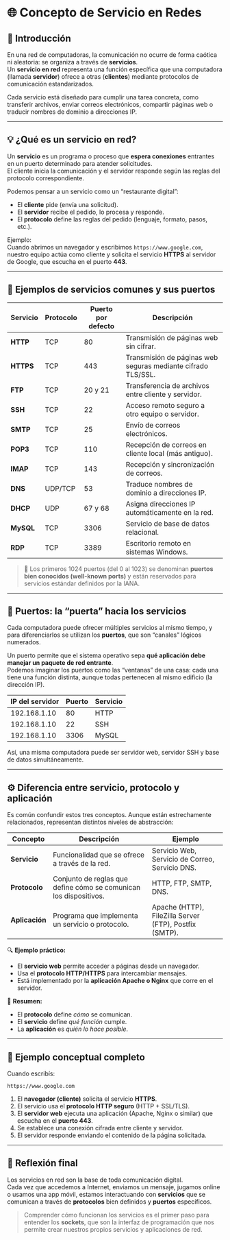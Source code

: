 # 🌐 Concepto de Servicio en Redes

## 📖 Introducción

En una red de computadoras, la comunicación no ocurre de forma caótica ni aleatoria: se organiza a través de **servicios**.  
Un **servicio en red** representa una función específica que una computadora (llamada **servidor**) ofrece a otras (**clientes**) mediante protocolos de comunicación estandarizados.

Cada servicio está diseñado para cumplir una tarea concreta, como transferir archivos, enviar correos electrónicos, compartir páginas web o traducir nombres de dominio a direcciones IP.

---

## 💡 ¿Qué es un servicio en red?

Un **servicio** es un programa o proceso que **espera conexiones** entrantes en un puerto determinado para atender solicitudes.  
El cliente inicia la comunicación y el servidor responde según las reglas del protocolo correspondiente.

Podemos pensar a un servicio como un “restaurante digital”:
- El **cliente** pide (envía una solicitud).  
- El **servidor** recibe el pedido, lo procesa y responde.  
- El **protocolo** define las reglas del pedido (lenguaje, formato, pasos, etc.).

Ejemplo:  
Cuando abrimos un navegador y escribimos `https://www.google.com`, nuestro equipo actúa como cliente y solicita el servicio **HTTPS** al servidor de Google, que escucha en el puerto **443**.

---

## 🧩 Ejemplos de servicios comunes y sus puertos

| Servicio | Protocolo | Puerto por defecto | Descripción |
|-----------|------------|--------------------|--------------|
| **HTTP** | TCP | 80 | Transmisión de páginas web sin cifrar. |
| **HTTPS** | TCP | 443 | Transmisión de páginas web seguras mediante cifrado TLS/SSL. |
| **FTP** | TCP | 20 y 21 | Transferencia de archivos entre cliente y servidor. |
| **SSH** | TCP | 22 | Acceso remoto seguro a otro equipo o servidor. |
| **SMTP** | TCP | 25 | Envío de correos electrónicos. |
| **POP3** | TCP | 110 | Recepción de correos en cliente local (más antiguo). |
| **IMAP** | TCP | 143 | Recepción y sincronización de correos. |
| **DNS** | UDP/TCP | 53 | Traduce nombres de dominio a direcciones IP. |
| **DHCP** | UDP | 67 y 68 | Asigna direcciones IP automáticamente en la red. |
| **MySQL** | TCP | 3306 | Servicio de base de datos relacional. |
| **RDP** | TCP | 3389 | Escritorio remoto en sistemas Windows. |

> 💬 Los primeros 1024 puertos (del 0 al 1023) se denominan **puertos bien conocidos (well-known ports)** y están reservados para servicios estándar definidos por la IANA.

---

## 🔢 Puertos: la “puerta” hacia los servicios

Cada computadora puede ofrecer múltiples servicios al mismo tiempo, y para diferenciarlos se utilizan los **puertos**, que son “canales” lógicos numerados.

Un puerto permite que el sistema operativo sepa **qué aplicación debe manejar un paquete de red entrante**.  
Podemos imaginar los puertos como las “ventanas” de una casa: cada una tiene una función distinta, aunque todas pertenecen al mismo edificio (la dirección IP).

| IP del servidor | Puerto | Servicio |
|------------------|---------|-----------|
| 192.168.1.10 | 80 | HTTP |
| 192.168.1.10 | 22 | SSH |
| 192.168.1.10 | 3306 | MySQL |

Así, una misma computadora puede ser servidor web, servidor SSH y base de datos simultáneamente.

---

## ⚙️ Diferencia entre servicio, protocolo y aplicación

Es común confundir estos tres conceptos. Aunque están estrechamente relacionados, representan distintos niveles de abstracción:

| Concepto | Descripción | Ejemplo |
|-----------|--------------|----------|
| **Servicio** | Funcionalidad que se ofrece a través de la red. | Servicio Web, Servicio de Correo, Servicio DNS. |
| **Protocolo** | Conjunto de reglas que define cómo se comunican los dispositivos. | HTTP, FTP, SMTP, DNS. |
| **Aplicación** | Programa que implementa un servicio o protocolo. | Apache (HTTP), FileZilla Server (FTP), Postfix (SMTP). |

🔍 **Ejemplo práctico:**
- El **servicio web** permite acceder a páginas desde un navegador.  
- Usa el **protocolo HTTP/HTTPS** para intercambiar mensajes.  
- Está implementado por la **aplicación Apache o Nginx** que corre en el servidor.

🧠 **Resumen:**  
- El **protocolo** define *cómo* se comunican.  
- El **servicio** define *qué función* cumple.  
- La **aplicación** es *quién lo hace posible*.

---

## 💬 Ejemplo conceptual completo

Cuando escribís:

```
https://www.google.com
```

1. El **navegador (cliente)** solicita el servicio **HTTPS**.  
2. El servicio usa el **protocolo HTTP seguro** (HTTP + SSL/TLS).  
3. El **servidor web** ejecuta una aplicación (Apache, Nginx o similar) que escucha en el **puerto 443**.  
4. Se establece una conexión cifrada entre cliente y servidor.  
5. El servidor responde enviando el contenido de la página solicitada.

---

## 🧭 Reflexión final

Los servicios en red son la base de toda comunicación digital.  
Cada vez que accedemos a Internet, enviamos un mensaje, jugamos online o usamos una app móvil, estamos interactuando con **servicios** que se comunican a través de **protocolos** bien definidos y **puertos** específicos.

> Comprender cómo funcionan los servicios es el primer paso para entender los **sockets**, que son la interfaz de programación que nos permite crear nuestros propios servicios y aplicaciones de red.
